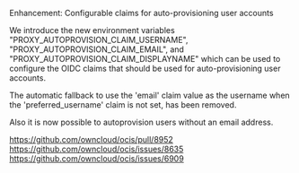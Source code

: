 Enhancement: Configurable claims for auto-provisioning user accounts

We introduce the new environment variables
"PROXY_AUTOPROVISION_CLAIM_USERNAME", "PROXY_AUTOPROVISION_CLAIM_EMAIL", and
"PROXY_AUTOPROVISION_CLAIM_DISPLAYNAME" which can be used to configure the
OIDC claims that should be used for auto-provisioning user accounts.

The automatic fallback to use the 'email' claim value as the username when
the 'preferred_username' claim is not set, has been removed.

Also it is now possible to autoprovision users without an email address.

https://github.com/owncloud/ocis/pull/8952
https://github.com/owncloud/ocis/issues/8635
https://github.com/owncloud/ocis/issues/6909
